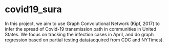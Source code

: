 # covid19_sura
In this project, we aim to use Graph Convolutional Network (Kipf, 2017) to infer the spread of Covid-19 transmission path in communities in United States. We focus on tracking the infection cases in April, and do graph regression based on partial testing data(acquired from CDC and NYTimes).

